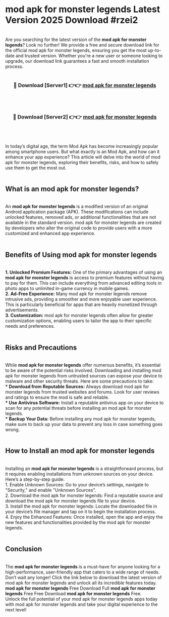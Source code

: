 # mod apk for monster legends Latest Version 2025 Download #rzei2<br>
<br>
Are you searching for the latest version of the <strong>mod apk for monster legends</strong>? Look no further! We provide a free and secure download link for the official mod apk for monster legends, ensuring you get the most up-to-date and trusted version. Whether you're a new user or someone looking to upgrade, our download link guarantees a fast and smooth installation process.
<br>
<br>
<div align="center">
<h3>🔴 Download [Server1] 👉👉 <a href="https://modyolo.store/mod_apk_for_monster_legends">mod apk for monster legends</a></h3><br>
<br>
<h3>🔴 Download [Server2] 👉👉 <a href="https://modyolo.store/=mod_apk_for_monster_legends">mod apk for monster legends</a></h3><br>
</div>
<br>
<br>
In today’s digital age, the term Mod Apk has become increasingly popular among smartphone users. But what exactly is an Mod Apk, and how can it enhance your app experience? This article will delve into the world of mod apk for monster legends, exploring their benefits, risks, and how to safely use them to get the most out.
<br>
<br>
<h2>What is an mod apk for monster legends?</h2>
<br>
An <strong>mod apk for monster legends</strong> is a modified version of an original Android application package (APK). These modifications can include unlocked features, removed ads, or additional functionalities that are not available in the standard version. mod apk for monster legends are created by developers who alter the original code to provide users with a more customized and enhanced app experience.
<br>
<br>
<h2>Benefits of Using mod apk for monster legends</h2>
<br>
<strong> 1. Unlocked Premium Features:</strong> One of the primary advantages of using an <strong>mod apk for monster legends</strong> is access to premium features without having to pay for them. This can include everything from advanced editing tools in photo apps to unlimited in-game currency in mobile games.
<br>
<strong> 2. Ad-Free Experience:</strong> Many mod apk for monster legends remove intrusive ads, providing a smoother and more enjoyable user experience. This is particularly beneficial for apps that are heavily monetized through advertisements.
<br>
<strong> 3. Customization:</strong> mod apk for monster legends often allow for greater customization options, enabling users to tailor the app to their specific needs and preferences.
<br>
<br>
<h2>Risks and Precautions</h2>
<br>
While <strong>mod apk for monster legends</strong> offer numerous benefits, it’s essential to be aware of the potential risks involved. Downloading and installing mod apk for monster legends from untrusted sources can expose your device to malware and other security threats. Here are some precautions to take:
<br>
<strong> * Download from Reputable Sources:</strong> Always download mod apk for monster legends from trusted websites and forums. Look for user reviews and ratings to ensure the mod is safe and reliable.
<br>
<strong> * Use Antivirus Software:</strong> Install a reputable antivirus app on your device to scan for any potential threats before installing an mod apk for monster legends.
<br>
<strong> * Backup Your Data:</strong> Before installing any mod apk for monster legends, make sure to back up your data to prevent any loss in case something goes wrong.
<br>
<br>
<h2>How to Install an mod apk for monster legends</h2>
<br>
Installing an <strong>mod apk for monster legends</strong> is a straightforward process, but it requires enabling installations from unknown sources on your device. Here’s a step-by-step guide:
<br>
 1. Enable Unknown Sources: Go to your device’s settings, navigate to "Security," and enable "Unknown Sources".
<br>
 2. Download the mod apk for monster legends: Find a reputable source and download the mod apk for monster legends file to your device.
<br>
 3. Install the mod apk for monster legends: Locate the downloaded file in your device’s file manager and tap on it to begin the installation process.
<br>
 4. Enjoy the Enhanced Features: Once installed, open the app and enjoy the new features and functionalities provided by the mod apk for monster legends.
<br>
<br>
<h2><strong>Conclusion</strong></h2>
<br>
The <strong>mod apk for monster legends</strong> is a must-have for anyone looking for a high-performance, user-friendly app that caters to a wide range of needs. Don’t wait any longer! Click the link below to download the latest version of mod apk for monster legends and unlock all its incredible features today.
<br>
<strong>mod apk for monster legends</strong> Free Download Full <strong>mod apk for monster legends</strong> Free Free Download <strong>mod apk for monster legends</strong> Free.
<br>
Unlock the full potential of your mod apk for monster legends apps today with mod apk for monster legends and take your digital experience to the next level!


